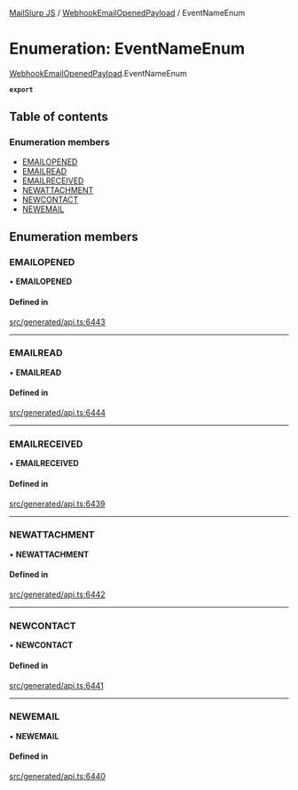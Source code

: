 [MailSlurp JS](../README.md) / [WebhookEmailOpenedPayload](../modules/WebhookEmailOpenedPayload.md) / EventNameEnum

# Enumeration: EventNameEnum

[WebhookEmailOpenedPayload](../modules/WebhookEmailOpenedPayload.md).EventNameEnum

**`export`**

## Table of contents

### Enumeration members

- [EMAILOPENED](WebhookEmailOpenedPayload.EventNameEnum.md#emailopened)
- [EMAILREAD](WebhookEmailOpenedPayload.EventNameEnum.md#emailread)
- [EMAILRECEIVED](WebhookEmailOpenedPayload.EventNameEnum.md#emailreceived)
- [NEWATTACHMENT](WebhookEmailOpenedPayload.EventNameEnum.md#newattachment)
- [NEWCONTACT](WebhookEmailOpenedPayload.EventNameEnum.md#newcontact)
- [NEWEMAIL](WebhookEmailOpenedPayload.EventNameEnum.md#newemail)

## Enumeration members

### EMAILOPENED

• **EMAILOPENED**

#### Defined in

[src/generated/api.ts:6443](https://github.com/mailslurp/mailslurp-client/blob/004c609/src/generated/api.ts#L6443)

___

### EMAILREAD

• **EMAILREAD**

#### Defined in

[src/generated/api.ts:6444](https://github.com/mailslurp/mailslurp-client/blob/004c609/src/generated/api.ts#L6444)

___

### EMAILRECEIVED

• **EMAILRECEIVED**

#### Defined in

[src/generated/api.ts:6439](https://github.com/mailslurp/mailslurp-client/blob/004c609/src/generated/api.ts#L6439)

___

### NEWATTACHMENT

• **NEWATTACHMENT**

#### Defined in

[src/generated/api.ts:6442](https://github.com/mailslurp/mailslurp-client/blob/004c609/src/generated/api.ts#L6442)

___

### NEWCONTACT

• **NEWCONTACT**

#### Defined in

[src/generated/api.ts:6441](https://github.com/mailslurp/mailslurp-client/blob/004c609/src/generated/api.ts#L6441)

___

### NEWEMAIL

• **NEWEMAIL**

#### Defined in

[src/generated/api.ts:6440](https://github.com/mailslurp/mailslurp-client/blob/004c609/src/generated/api.ts#L6440)
